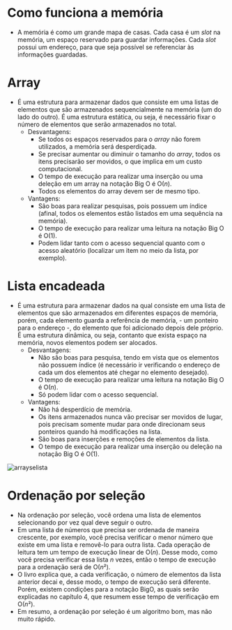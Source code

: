 # Como funciona a memória
- A memória é como um grande mapa de casas. Cada casa é um *slot* na memória, um espaço reservado para guardar informações. Cada *slot* possui um endereço, para que seja possível se referenciar às informações guardadas. 

# Array
- É uma estrutura para armazenar dados que consiste em uma listas de elementos que são armazenados sequencialmente na memória (um do lado do outro). É uma estrutura estática, ou seja, é necessário fixar o número de elementos que serão armazenados no total.
    - Desvantagens:
        - Se todos os espaços reservados para o *array* não forem utilizados, a memória será desperdiçada.
        - Se precisar aumentar ou diminuir o tamanho do *array*, todos os itens precisarão ser movidos, o que implica em um custo computacional.
        - O tempo de execução para realizar uma inserção ou uma deleção em um array na notação Big O é O(*n*).
        - Todos os elementos do array devem ser de mesmo tipo.
    - Vantagens:
        - São boas para realizar pesquisas, pois possuem um índice (afinal, todos os elementos estão listados em uma sequência na memória).
        - O tempo de execução para realizar uma leitura na notação Big O é O(1).
        - Podem lidar tanto com o acesso sequencial quanto com o acesso aleatório (localizar um item no meio da lista, por exemplo).

# Lista encadeada
- É uma estrutura para armazenar dados na qual consiste em uma lista de elementos que são armazenados em diferentes espaços de memória, porém, cada elemento guarda a referência de memória, - um ponteiro para o endereço -, do elemento que foi adicionado depois dele próprio. É uma estrutura dinâmica, ou seja, contanto que exista espaço na memória, novos elementos podem ser alocados.
    - Desvantagens:
        - Não são boas para pesquisa, tendo em vista que os elementos não possuem índice (é necessário ir verificando o endereço de cada um dos elementos até chegar no elemento desejado).
        - O tempo de execução para realizar uma leitura na notação Big O é O(*n*).
        - Só podem lidar com o acesso sequencial.
    - Vantagens:
        - Não há desperdício de memória.
        - Os itens armazenados nunca vão precisar ser movidos de lugar, pois precisam somente mudar para onde direcionam seus ponteiros quando há modificações na lista.
        - São boas para inserções e remoções de elementos da lista.
        - O tempo de execução para realizar uma inserção ou deleção na notação Big O é O(1).

![arrayselista](https://github.com/user-attachments/assets/a933a9ca-cc23-4569-a39d-689c262a4376)

# Ordenação por seleção
- Na ordenação por seleção, você ordena uma lista de elementos selecionando por vez qual deve seguir o outro.
- Em uma lista de números que precisa ser ordenada de maneira crescente, por exemplo, você precisa verificar o menor número que existe em uma lista e removê-lo para outra lista. Cada operação de leitura tem um tempo de execução linear de O(*n*). Desse modo, como você precisa verificar essa lista *n* vezes, então o tempo de execução para a ordenação será de O(*n*²).
- O livro explica que, a cada verificação, o número de elementos da lista anterior decai e, desse modo, o tempo de execução será diferente. Porém, existem condições para a notação BigO, as quais serão explicadas no capítulo 4, que resumem esse tempo de verificação em O(*n*²).
- Em resumo, a ordenação por seleção é um algoritmo bom, mas não muito rápido.

